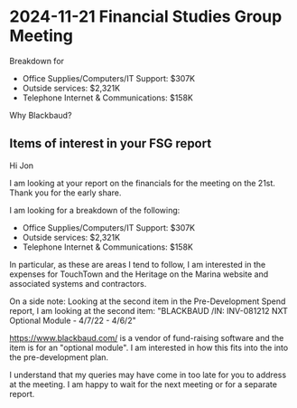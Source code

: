# 2024-11-21 Financial Studies Group Meeting

Breakdown for

* Office Supplies/Computers/IT Support: $307K
* Outside services: $2,321K
* Telephone Internet & Communications: $158K

Why Blackbaud?

## Items of interest in your FSG report

Hi Jon

I am looking at your report on the financials for the meeting on the 21st. Thank you for the early share.

I am looking for a breakdown of the following:

* Office Supplies/Computers/IT Support: $307K
* Outside services: $2,321K
* Telephone Internet & Communications: $158K

In particular, as these are areas I tend to follow, I am interested in the expenses for TouchTown and the Heritage on the Marina website and associated systems and contractors.

On a side note: Looking at the second item in the Pre-Development Spend report, I am looking at the second item: "BLACKBAUD /IN: INV-081212 NXT Optional Module - 4/7/22 - 4/6/2"

https://www.blackbaud.com/ is a vendor of fund-raising software and the item is for an "optional module". I am interested in how this fits into the into the pre-development plan.

I understand that my queries may have come in too late for you to address at the meeting. I am happy to wait for the next meeting or for a separate report.
